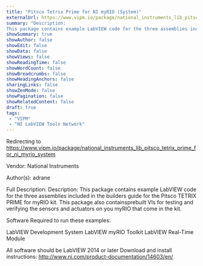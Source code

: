 ```yaml
---
title: "Pitsco Tetrix Prime for NI myRIO (System)"
externalUrl: https://www.vipm.io/package/national_instruments_lib_pitsco_tetrix_prime_for_ni_myrio_system
summary: "Description:
This package contains example LabVIEW code for the three assemblies included in the builders guide for the Pitsco TETRIX PRIME for myRIO kit."
showSummary: true
showAuthor: false
showEdit: false
showData: false
showViews: false
showReadingTime: false
showWordCount: false
showBreadcrumbs: false
showHeadingAnchors: false
sharingLinks: false
showZenMode: false
showPagination: false
showRelatedContent: false
draft: true
tags:
 - "VIPM"
 - "NI LabVIEW Tools Network"
---
```


Redirecting to https://www.vipm.io/package/national_instruments_lib_pitsco_tetrix_prime_for_ni_myrio_system

Vendor: National Instruments

Author(s): adrane
 
Full Description:
Description:
This package contains example LabVIEW code for the three assemblies included in the builders guide for the Pitsco TETRIX PRIME for myRIO kit.  This package also containsprebuilt VIs for testing and verifying the sensors and actuators on you myRIO that come in the kit.  

Software Required to run these examples:

LabVIEW Development System
LabVIEW myRIO Toolkit
LabVIEW Real-Time Module

All software should be LabVIEW 2014 or later
Download and install instructions: http://www.ni.com/product-documentation/14603/en/